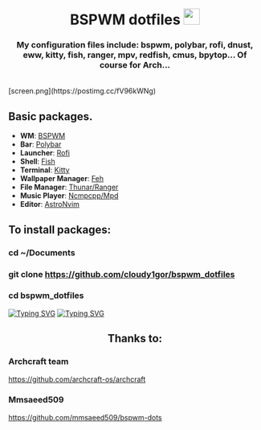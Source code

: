 <h1 align="center">BSPWM dotfiles </a>
<img src="https://github.com/blackcater/blackcater/raw/main/images/banner.gif" height="32" width="32"/></h1>
<h3 align="center">My configuration files include: bspwm, polybar, rofi, dnust, eww, kitty, fish, ranger, mpv, redfish, cmus, bpytop... Of course for Arch...</h3></br>
[screen.png](https://postimg.cc/fV96kWNg)

## Basic packages.  
+ **WM**: [BSPWM](https://github.com/cloudy1gor/bspwm_dotfiles/tree/main/.config/bspwm)
+ **Bar**: [Polybar](https://github.com/cloudy1gor/bspwm_dotfiles/tree/main/.config/polybar)
+ **Launcher**: [Rofi](https://github.com/cloudy1gor/bspwm_dotfiles/tree/main/.config/rofi)
+ **Shell**: [Fish](https://github.com/cloudy1gor/bspwm_dotfiles/tree/main/.config/fish)
+ **Terminal**: [Kitty](https://github.com/cloudy1gor/bspwm_dotfiles/tree/main/.config/kitty)
+ **Wallpaper Manager**: [Feh](https://github.com/cloudy1gor/bspwm_dotfiles/tree/main/.config/feh)
+ **File Manager**: [Thunar/Ranger](https://github.com/cloudy1gor/bspwm_dotfiles/tree/main/.config/ranger)
+ **Music Player**: [Ncmpcpp/Mpd](https://github.com/cloudy1gor/bspwm_dotfiles/tree/main/.config/ncmpcpp)
+ **Editor**: [AstroNvim](https://astronvim.com/)

## To install packages:

### cd ~/Documents
### git clone https://github.com/cloudy1gor/bspwm_dotfiles
### cd bspwm_dotfiles

[![Typing SVG](https://readme-typing-svg.herokuapp.com?color=%2336BCF7&lines=sh+install_packages.sh)](https://git.io/typing-svg)
[![Typing SVG](https://readme-typing-svg.herokuapp.com?color=%2336BCF7&lines=sh+coppy_configs.sh)](https://git.io/typing-svg)
</br>

<h2 align="center">Thanks to: </h2>

### Archcraft team
https://github.com/archcraft-os/archcraft

### Mmsaeed509
https://github.com/mmsaeed509/bspwm-dots
